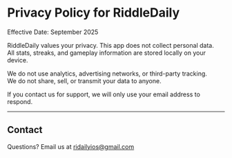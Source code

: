 # Privacy Policy for RiddleDaily

Effective Date: September 2025

RiddleDaily values your privacy. This app does not collect personal data.  
All stats, streaks, and gameplay information are stored locally on your device.

We do not use analytics, advertising networks, or third-party tracking.  
We do not share, sell, or transmit your data to anyone.

If you contact us for support, we will only use your email address to respond.

---

## Contact
Questions? Email us at [ridailyios@gmail.com](mailto:ridailyios@gmail.com)
